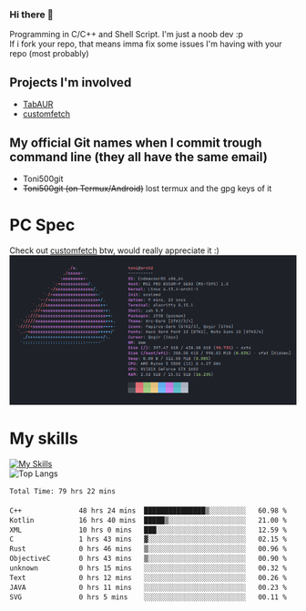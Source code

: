 ### Hi there 👋

Programming in C/C++ and Shell Script. I'm just a noob dev :p\
If i fork your repo, that means imma fix some issues I'm having with your repo (most probably)

## Projects I'm involved
 - [TabAUR](https://github.com/BurntRanch/TabAUR)
 - [customfetch](https://github.com/Toni500github/customfetch)

## My official Git names when I commit trough command line (they all have the same email)
* Toni500git
* ~~Toni500git (on Termux/Android)~~ lost termux and the gpg keys of it

# PC Spec
Check out [customfetch](https://github.com/Toni500github/customfetch) btw, would really appreciate it :)
![screenshot.png](https://github.com/Toni500github/customfetch/raw/main/screenshot.png)

# My skills
[![My Skills](https://skillicons.dev/icons?i=cpp,bash,androidstudio,arch,linux&theme=light)](https://skillicons.dev)\
![Top Langs](https://github-readme-stats.vercel.app/api/top-langs/?username=Toni500github&layout=compact)

<!--START_SECTION:waka-->

```txt
Total Time: 79 hrs 22 mins

C++              48 hrs 24 mins  ███████████████▒░░░░░░░░░   60.98 %
Kotlin           16 hrs 40 mins  █████▒░░░░░░░░░░░░░░░░░░░   21.00 %
XML              10 hrs 0 mins   ███░░░░░░░░░░░░░░░░░░░░░░   12.59 %
C                1 hrs 43 mins   ▓░░░░░░░░░░░░░░░░░░░░░░░░   02.15 %
Rust             0 hrs 46 mins   ▒░░░░░░░░░░░░░░░░░░░░░░░░   00.96 %
ObjectiveC       0 hrs 43 mins   ▒░░░░░░░░░░░░░░░░░░░░░░░░   00.90 %
unknown          0 hrs 15 mins   ░░░░░░░░░░░░░░░░░░░░░░░░░   00.32 %
Text             0 hrs 12 mins   ░░░░░░░░░░░░░░░░░░░░░░░░░   00.26 %
JAVA             0 hrs 11 mins   ░░░░░░░░░░░░░░░░░░░░░░░░░   00.23 %
SVG              0 hrs 5 mins    ░░░░░░░░░░░░░░░░░░░░░░░░░   00.11 %
```

<!--END_SECTION:waka-->
